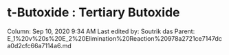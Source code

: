 # t-Butoxide : Tertiary Butoxide

Column: Sep 10, 2020 9:34 AM
Last edited by: Soutrik das
Parent: E_1%20v%20s%20E_2%20Elimination%20Reaction%20978a2721ce7147dca0d2cfc66a7114a6.md